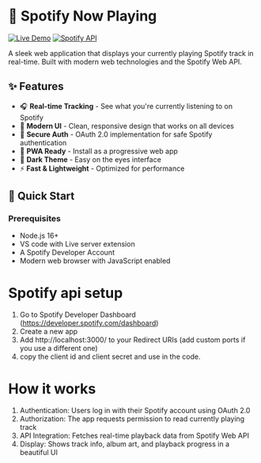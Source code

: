 # 🎵 Spotify Now Playing

[![Live Demo](https://img.shields.io/badge/demo-live-brightgreen.svg)](https://live-embed.vercel.app)
[![Spotify API](https://img.shields.io/badge/Spotify-API-1DB954.svg)](https://developer.spotify.com/)

A sleek web application that displays your currently playing Spotify track in real-time. Built with modern web technologies and the Spotify Web API.

## ✨ Features

- 🎧 **Real-time Tracking** - See what you're currently listening to on Spotify
- 🎨 **Modern UI** - Clean, responsive design that works on all devices
- 🔐 **Secure Auth** - OAuth 2.0 implementation for safe Spotify authentication
- 📱 **PWA Ready** - Install as a progressive web app
- 🌙 **Dark Theme** - Easy on the eyes interface
- ⚡ **Fast & Lightweight** - Optimized for performance

## 🚀 Quick Start

### Prerequisites

- Node.js 16+
- VS code with Live server extension
- A Spotify Developer Account
- Modern web browser with JavaScript enabled

# Spotify api setup 

1. Go to Spotify Developer Dashboard (https://developer.spotify.com/dashboard)
2. Create a new app
3. Add http://localhost:3000/ to your Redirect URIs  (add custom ports if you use a different one)
4. copy the client id and client secret and use in the code.

# How it works 

1. Authentication: Users log in with their Spotify account using OAuth 2.0
2. Authorization: The app requests permission to read currently playing track
3. API Integration: Fetches real-time playback data from Spotify Web API
4. Display: Shows track info, album art, and playback progress in a beautiful UI
